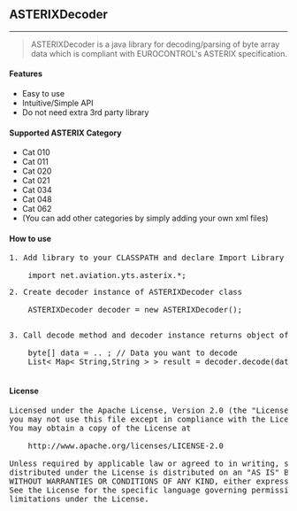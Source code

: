 ## ASTERIXDecoder
- - -
> ASTERIXDecoder is a java library for decoding/parsing of byte array data which is compliant with EUROCONTROL's ASTERIX specification.

#### Features
* Easy to use
* Intuitive/Simple API
* Do not need extra 3rd party library

#### Supported ASTERIX Category 
* Cat 010
* Cat 011
* Cat 020
* Cat 021
* Cat 034
* Cat 048
* Cat 062
* (You can add other categories by simply adding your own xml files)

 #### How to use
<pre>
1. Add library to your CLASSPATH and declare Import Library

    import net.aviation.yts.asterix.*;
</pre>

<pre>
2. Create decoder instance of ASTERIXDecoder class

    ASTERIXDecoder decoder = new ASTERIXDecoder();

</pre>

<pre>
3. Call decode method and decoder instance returns object of List< Map< String,String > > type.

    byte[] data = .. ; // Data you want to decode 
    List< Map< String,String > > result = decoder.decode(data);

</pre>
#### License
<pre>
Licensed under the Apache License, Version 2.0 (the "License");
you may not use this file except in compliance with the License.
You may obtain a copy of the License at

    http://www.apache.org/licenses/LICENSE-2.0

Unless required by applicable law or agreed to in writing, software
distributed under the License is distributed on an "AS IS" BASIS,
WITHOUT WARRANTIES OR CONDITIONS OF ANY KIND, either express or implied.
See the License for the specific language governing permissions and
limitations under the License.
</pre>
